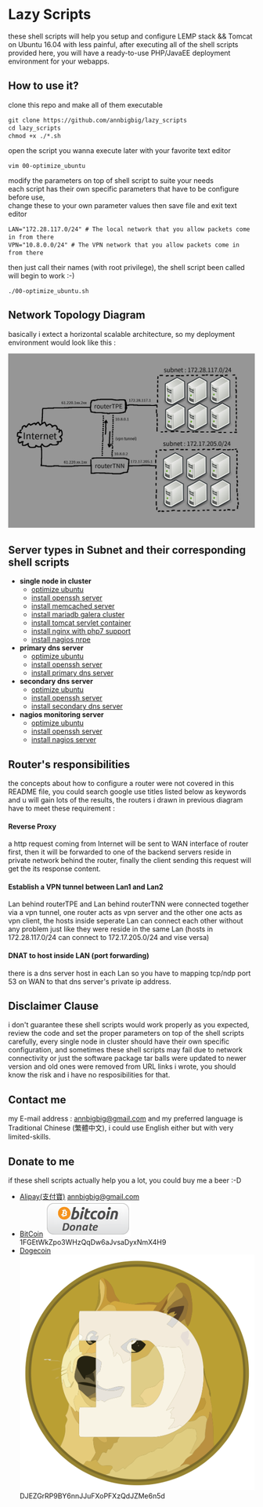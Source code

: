 # Lazy Scripts
these shell scripts will help you setup and configure LEMP stack && Tomcat on Ubuntu 16.04 with less painful, after executing all of the shell scripts provided here, you will have a ready-to-use PHP/JavaEE deployment environment for your webapps.

## How to use it?
clone this repo and make all of them executable
```
git clone https://github.com/annbigbig/lazy_scripts
cd lazy_scripts
chmod +x ./*.sh
```
open the script you wanna execute later with your favorite text editor
```
vim 00-optimize_ubuntu
```
modify the parameters on top of shell script to suite your needs <br />
each script has their own specific parameters that have to be configure before use, <br />
change these to your own parameter values then save file and exit text editor
```
LAN="172.28.117.0/24" # The local network that you allow packets come in from there
VPN="10.8.0.0/24" # The VPN network that you allow packets come in from there

```
then just call their names (with root privilege), the shell script been called will begin to work :-)
```
./00-optimize_ubuntu.sh
```
## Network Topology Diagram
basically i extect a horizontal scalable architecture, so my deployment environment would look like this :

![Network Topology Diagram](images/network_topology_diagram_000.jpg?raw=true "Title")

## Server types in Subnet and their corresponding shell scripts
* **single node in cluster**
    - [optimize ubuntu](00-optimize_ubuntu.sh)
    - [install openssh server](10-install_openssh_server.sh)
    - [install memcached server](20-install_memcached_server.sh)
    - [install mariadb galera cluster](30-install_mariadb_server.sh)
    - [install tomcat servlet container](40-install_tomcat.sh)
    - [install nginx with php7 support](50-install_nginx_with_php_support.sh)
    - [install nagios nrpe](71-install_nagios_nrpe.sh)
* **primary dns server**
    - [optimize ubuntu](00-optimize_ubuntu.sh)
    - [install openssh server](10-install_openssh_server.sh)
    - [install primary dns server](60-install_primary_dns_server.sh)
* **secondary dns server**
    - [optimize ubuntu](00-optimize_ubuntu.sh)
    - [install openssh server](10-install_openssh_server.sh)
    - [install secondary dns server](61-install_secondary_dns_server.sh)
* **nagios monitoring server**
    - [optimize ubuntu](00-optimize_ubuntu.sh)
    - [install openssh server](10-install_openssh_server.sh)
    - [install nagios server](70-install_nagios_server.sh)

## Router's responsibilities
the concepts about how to configure a router were not covered in this README file, you could search google use titles listed below as keywords and u will gain lots of the results, the routers i drawn in previous diagram have to meet these requirement :

#### Reverse Proxy
a http request coming from Internet will be sent to WAN interface of router first, then it will be forwarded to one of the backend servers reside in private network behind the router, finally the client sending this request will get the its response content.

#### Establish a VPN tunnel between Lan1 and Lan2
Lan behind routerTPE and Lan behind routerTNN were connected together via a vpn tunnel, one router acts as vpn server and the other one acts as vpn client, the hosts inside seperate Lan can connect each other without any problem just like they were reside in the same Lan (hosts in 172.28.117.0/24 can connect to 172.17.205.0/24 and vise versa)

#### DNAT to host inside LAN (port forwarding)
there is a dns server host in each Lan so you have to mapping tcp/ndp port 53 on WAN to that dns server's private ip address.

## Disclaimer Clause
i don't guarantee these shell scripts would work properly as you expected, review the code and set the proper parameters on top of the shell scripts carefully, every single node in cluster should have their own specific configuration, and sometimes these shell scripts may fail due to network connectivity or just the software package tar balls were updated to newer version and old ones were removed from URL links i wrote, you should know the risk and i have no resposibilities for that.

## Contact me
my E-mail address : [annbigbig@gmail.com](mailto:annbigbig@gmail.com)
and my preferred language is Traditional Chinese (繁體中文),
i could use English either but with very limited-skills.

## Donate to me
if these shell scripts actually help you a lot, you could buy me a beer :-D

   - [Alipay(支付寶)](#alipay)  annbigbig@gmail.com
   - [BitCoin](#bitcoin)  ![BitcoinIcon](images/bitcoindonate.png?raw=true "Thank you") 1FGEtWkZpo3WHzQqDw6aJvsaDyxNmX4H9
   - [Dogecoin](#dogecoin) ![DogecoinIcon](images/doge.png?raw=true "Thank you")
   DJEZGrRP9BY6nnJJuFXoPFXzQdJZMe6n5d
